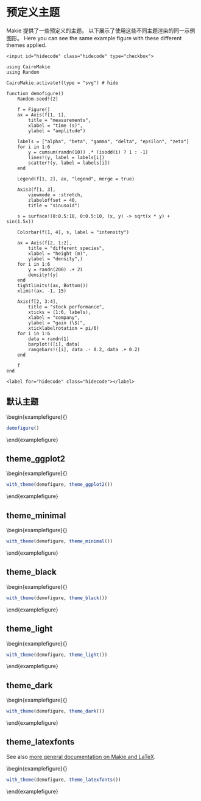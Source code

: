 # 预定义主题

Makie 提供了一些预定义的主题。
以下展示了使用这些不同主题渲染的同一示例图形。
Here you can see the same example figure with these different themes applied.

```
<input id="hidecode" class="hidecode" type="checkbox">
```

```julia:demofigure
using CairoMakie
using Random

CairoMakie.activate!(type = "svg") # hide

function demofigure()
    Random.seed!(2)

    f = Figure()
    ax = Axis(f[1, 1],
        title = "measurements",
        xlabel = "time (s)",
        ylabel = "amplitude")

    labels = ["alpha", "beta", "gamma", "delta", "epsilon", "zeta"]
    for i in 1:6
        y = cumsum(randn(10)) .* (isodd(i) ? 1 : -1)
        lines!(y, label = labels[i])
        scatter!(y, label = labels[i])
    end

    Legend(f[1, 2], ax, "legend", merge = true)

    Axis3(f[1, 3],
        viewmode = :stretch,
        zlabeloffset = 40,
        title = "sinusoid")

    s = surface!(0:0.5:10, 0:0.5:10, (x, y) -> sqrt(x * y) + sin(1.5x))

    Colorbar(f[1, 4], s, label = "intensity")

    ax = Axis(f[2, 1:2],
        title = "different species",
        xlabel = "height (m)",
        ylabel = "density",)
    for i in 1:6
        y = randn(200) .+ 2i
        density!(y)
    end
    tightlimits!(ax, Bottom())
    xlims!(ax, -1, 15)

    Axis(f[2, 3:4],
        title = "stock performance",
        xticks = (1:6, labels),
        xlabel = "company",
        ylabel = "gain (\$)",
        xticklabelrotation = pi/6)
    for i in 1:6
        data = randn(1)
        barplot!([i], data)
        rangebars!([i], data .- 0.2, data .+ 0.2)
    end

    f
end
```

```
<label for="hidecode" class="hidecode"></label>
```

## 默认主题

\begin{examplefigure}{}

```julia
demofigure()
```

\end{examplefigure}

## theme_ggplot2

\begin{examplefigure}{}

```julia
with_theme(demofigure, theme_ggplot2())
```

\end{examplefigure}

## theme_minimal

\begin{examplefigure}{}

```julia
with_theme(demofigure, theme_minimal())
```

\end{examplefigure}

## theme_black

\begin{examplefigure}{}

```julia
with_theme(demofigure, theme_black())
```

\end{examplefigure}

## theme_light

\begin{examplefigure}{}

```julia
with_theme(demofigure, theme_light())
```

\end{examplefigure}

## theme_dark

\begin{examplefigure}{}

```julia
with_theme(demofigure, theme_dark())
```

\end{examplefigure}

## theme_latexfonts

See also [more general documentation on Makie and LaTeX](\reflink{LaTeX}).

\begin{examplefigure}{}

```julia
with_theme(demofigure, theme_latexfonts())
```

\end{examplefigure}
